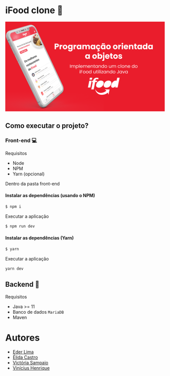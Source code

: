 # iFood clone 📱

![image](./main.png)

## Como executar o projeto?

### Front-end 💻

Requisitos

- Node
- NPM
- Yarn (opcional)

Dentro da pasta front-end

#### Instalar as dependências (usando o NPM)

```sh
$ npm i
```

Executar a aplicação

```sh
$ npm run dev
```

#### Instalar as dependências (Yarn)

```sh
$ yarn
```

Executar a aplicação

```sh
yarn dev
```

## Backend 🎲

Requisitos

- Java >= 11
- Banco de dados `MariaDB`
- Maven

# Autores

- [Eder Lima](https://github.com/Nxrth-x)
- [Élida Castro](https://github.com/elidacastro)
- [Victória Sampaio](https://github.com/Suzuyay)
- [Vinícius Henrique](https://github.com/indiano-jpg)
